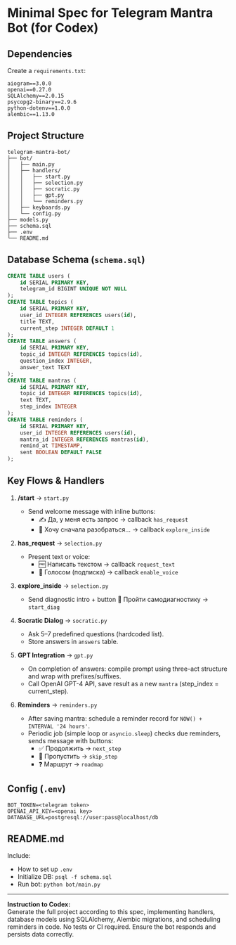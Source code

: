 # Minimal Spec for Telegram Mantra Bot (for Codex)

## Dependencies
Create a `requirements.txt`:
```
aiogram==3.0.0
openai==0.27.0
SQLAlchemy==2.0.15
psycopg2-binary==2.9.6
python-dotenv==1.0.0
alembic==1.13.0
```

## Project Structure
```
telegram-mantra-bot/
├── bot/
│   ├── main.py
│   ├── handlers/
│   │   ├── start.py
│   │   ├── selection.py
│   │   ├── socratic.py
│   │   ├── gpt.py
│   │   └── reminders.py
│   ├── keyboards.py
│   └── config.py
├── models.py
├── schema.sql
├── .env
└── README.md
```

## Database Schema (`schema.sql`)
```sql
CREATE TABLE users (
    id SERIAL PRIMARY KEY,
    telegram_id BIGINT UNIQUE NOT NULL
);
CREATE TABLE topics (
    id SERIAL PRIMARY KEY,
    user_id INTEGER REFERENCES users(id),
    title TEXT,
    current_step INTEGER DEFAULT 1
);
CREATE TABLE answers (
    id SERIAL PRIMARY KEY,
    topic_id INTEGER REFERENCES topics(id),
    question_index INTEGER,
    answer_text TEXT
);
CREATE TABLE mantras (
    id SERIAL PRIMARY KEY,
    topic_id INTEGER REFERENCES topics(id),
    text TEXT,
    step_index INTEGER
);
CREATE TABLE reminders (
    id SERIAL PRIMARY KEY,
    user_id INTEGER REFERENCES users(id),
    mantra_id INTEGER REFERENCES mantras(id),
    remind_at TIMESTAMP,
    sent BOOLEAN DEFAULT FALSE
);
```

## Key Flows & Handlers

1. **/start** → `start.py`  
   - Send welcome message with inline buttons:
     - ✍️ Да, у меня есть запрос → callback `has_request`
     - 🔎 Хочу сначала разобраться… → callback `explore_inside`

2. **has_request** → `selection.py`  
   - Present text or voice:
     - 🆓 Написать текстом → callback `request_text`
     - 💬 Голосом (подписка) → callback `enable_voice`

3. **explore_inside** → `selection.py`  
   - Send diagnostic intro + button 🧭 Пройти самодиагностику → `start_diag`

4. **Socratic Dialog** → `socratic.py`  
   - Ask 5–7 predefined questions (hardcoded list).  
   - Store answers in `answers` table.

5. **GPT Integration** → `gpt.py`  
   - On completion of answers: compile prompt using three-act structure and wrap with prefixes/suffixes.  
   - Call OpenAI GPT-4 API, save result as a new `mantra` (step_index = current_step).

6. **Reminders** → `reminders.py`  
   - After saving mantra: schedule a reminder record for `NOW() + INTERVAL '24 hours'`.  
   - Periodic job (simple loop or `asyncio.sleep`) checks due reminders, sends message with buttons:
     - ✅ Продолжить → `next_step`
     - 🔄 Пропустить → `skip_step`
     - ❓ Маршрут → `roadmap`

## Config (`.env`)
```
BOT_TOKEN=<telegram token>
OPENAI_API_KEY=<openai key>
DATABASE_URL=postgresql://user:pass@localhost/db
```

## README.md
Include:
- How to set up `.env`
- Initialize DB: `psql -f schema.sql`
- Run bot: `python bot/main.py`

---

**Instruction to Codex:**  
Generate the full project according to this spec, implementing handlers, database models using SQLAlchemy, Alembic migrations, and scheduling reminders in code. No tests or CI required. Ensure the bot responds and persists data correctly.
